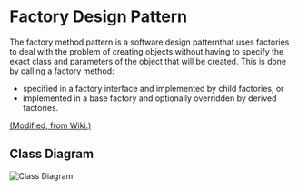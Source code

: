 # Factory Design Pattern

The factory method pattern is a software design patternthat uses factories to deal with the problem of creating objects without having to specify the exact class and parameters of the object that will be created. This is done by calling a factory method:

- specified in a factory interface and implemented by child factories, or
- implemented in a base factory and optionally overridden by derived factories.

[(Modified, from Wiki.)](https://en.wikipedia.org/wiki/Factory_method_pattern)

## Class Diagram

![Class Diagram](http://www.plantuml.com/plantuml/proxy?cache=no&src=https://raw.githubusercontent.com/JurajX/Notes/design-patterns/DesignPatterns/Factory/theory.puml)
